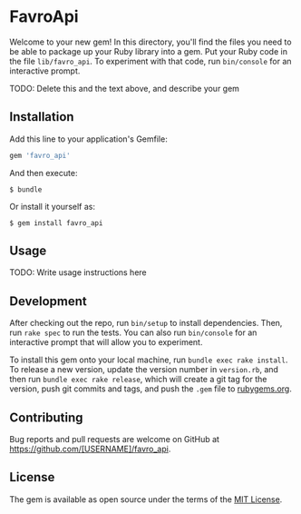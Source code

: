 # FavroApi

Welcome to your new gem! In this directory, you'll find the files you need to be able to package up your Ruby library into a gem. Put your Ruby code in the file `lib/favro_api`. To experiment with that code, run `bin/console` for an interactive prompt.

TODO: Delete this and the text above, and describe your gem

## Installation

Add this line to your application's Gemfile:

```ruby
gem 'favro_api'
```

And then execute:

    $ bundle

Or install it yourself as:

    $ gem install favro_api

## Usage

TODO: Write usage instructions here

## Development

After checking out the repo, run `bin/setup` to install dependencies. Then, run `rake spec` to run the tests. You can also run `bin/console` for an interactive prompt that will allow you to experiment.

To install this gem onto your local machine, run `bundle exec rake install`. To release a new version, update the version number in `version.rb`, and then run `bundle exec rake release`, which will create a git tag for the version, push git commits and tags, and push the `.gem` file to [rubygems.org](https://rubygems.org).

## Contributing

Bug reports and pull requests are welcome on GitHub at https://github.com/[USERNAME]/favro_api.


## License

The gem is available as open source under the terms of the [MIT License](http://opensource.org/licenses/MIT).

